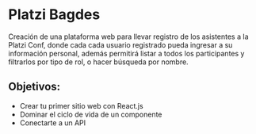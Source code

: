 # Platzi Bagdes
Creación de una plataforma web para llevar registro de los asistentes a la Platzi Conf, donde cada cada usuario registrado pueda ingresar
a su información personal, además permitirá listar a todos los participantes y filtrarlos por tipo de rol, o hacer búsqueda por nombre.

## Objetivos:
* Crear tu primer sitio web con React.js
* Dominar el ciclo de vida de un componente
* Conectarte a un API
